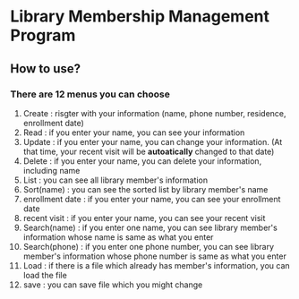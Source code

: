 # Library Membership Management Program

## How to use?

### There are **12** menus you can choose

1. Create : risgter with your information (name, phone number, residence, enrollment date)
2. Read : if you enter your name, you can see your information
3. Update : if you enter your name, you can change your information.
(At that time, your recent visit will be **autoatically** changed to that date)
4. Delete : if you enter your name, you can delete your information, including name
5. List : you can see all library member's information
6. Sort(name) : you can see the sorted list by library member's name
7. enrollment date : if you enter your name, you can see your enrollment date
8. recent visit : if you enter your name, you can see your recent visit 
9. Search(name) : if you enter one name, you can see library member's information whose name is same as what you enter
10. Search(phone) : if you enter one phone number, you can see library member's information whose phone number is same as what you enter
11. Load : if there is a file which already has member's information, you can load the file 
12. save : you can save file which you might change 
